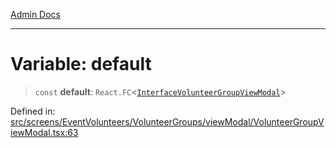 [Admin Docs](/)

***

# Variable: default

> `const` **default**: `React.FC`\<[`InterfaceVolunteerGroupViewModal`](screens\EventVolunteers\VolunteerGroups\viewModal\VolunteerGroupViewModal\README\interfaces\InterfaceVolunteerGroupViewModal.md)\>

Defined in: [src/screens/EventVolunteers/VolunteerGroups/viewModal/VolunteerGroupViewModal.tsx:63](https://github.com/PalisadoesFoundation/talawa-admin/blob/main/src/screens/EventVolunteers/VolunteerGroups/viewModal/VolunteerGroupViewModal.tsx#L63)
